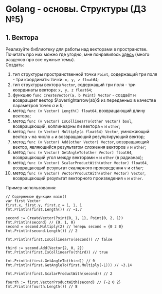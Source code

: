 # Golang - основы. Структуры (ДЗ №5)
## 1. Вектора
Реализуйте библиотеку для работы над векторами в пространстве.<br>
Почитать про них можно где угодно, мне понравилось [здесь](https://ru.onlinemschool.com/math/library/vector/vector-definition/) (много разделов про все нужные темы).<br>
Создать:
1. тип структуры пространственной точки `Point`, содержащий три поля - три координаты точки: `x, y, z float64`;
2. тип структуры вектора `Vector`, содержащий три поля - три координаты вектора: `x, y, z float64`;
3. функцию `func CreateVector(a, b Point) Vector` - создаёт и возвращает вектор $\overrightarrow{ab}$ из переданных в качестве параметров точек $a$ и $b$;
4. метод `func (v Vector) Length() float64`, возвращающий длину вектора;
5. метод `func (v Vector) IsCollinearTo(other Vector) bool`, возвращающий, коллинеарны ли вектора `v` и `other`;
6. метод `func (v Vector) Multiply(a float64) Vector`, умножающий вектор `v` на число `a` и возвращающий результирующий вектор;
7. метод `func (v Vector) Add(other Vector) Vector`, возвращающий вектор, являющийся результатом сложения векторов `v` и `other`;
8. метод `func (v Vector) GetAngleTo(other Vector) float64`, возвращающий угол между векторами `v` и `other` (в радианах);
9. метод `func (v Vector) ScalarProductWith(other Vector) float64`, возвращающий результат скалярного произведения `v` и `other`;
10. метод `func (v Vector) VectorProductWith(other Vector) Vector`, возвращающий результат векторного произведения `v` и `other`.

Пример использования:
```golang
// Содержимое функции main()
var first Vector
first.x, first.y, first.z = 1, 1, 1
fmt.Println(first.Length()) // ~1.7

second := CreateVector(Point{0, 1, 1}, Point{0, 2, 1})
fmt.Println(second) // {0, 1, 0}
second = second.Multiply(2) // теперь second = {0 2 0}
fmt.Println(second.Length()) // 2

fmt.Println(first.IsCollinearTo(second)) // false

third := second.Add(Vector{2, 0, 2}) 
fmt.Println(first.IsCollinearTo(third)) // true

fmt.Println(first.GetAngleTo(third)) // 0
fmt.Println(first.GetAngleTo(first.Multiply(-1))) // ~3.14

fmt.Println(first.ScalarProductWith(second)) // 2

fourth := first.VectorProductWith(second) // {-2 0 2}
fmt.Println(fourth.Length()) // 8
```
